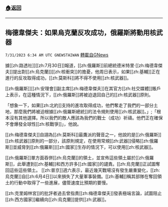 ###  [:house:返回](README.md)
---


## 梅德韋傑夫：如果烏克蘭反攻成功，俄羅斯將動用核武器
`7/31/2023 6:34 AM UTC GNEWSTAIWAN` [轉載自GNews](https://gnews.org/articles/1500698)

據[[zh:路透社]][[zh:7月30日]]報道，[[zh:俄羅斯]]前總統德米特里·[[zh:梅德韋傑夫]]提出對[[zh:烏克蘭]][[zh:核衝突]]的擔憂，他周日表示，如果[[zh:基輔]]正在進行的反攻取得成功，[[zh:莫斯科]]將不得不使用[[zh:核武器]]。

[[zh:俄羅斯]][[zh:安理會]]副主席[[zh:梅德韋傑夫]]在其官方[[zh:社交媒體]]賬戶上表示，在這種情況下，[[zh:俄羅斯]]將被迫退回自己的[[zh:核武器]]原則。

「想象一下，如果[[zh:北約]]支持的進攻取得成功，他們奪走了我們的一部分土地，那麼我們將被迫根據[[zh:俄羅斯總統]]的法令規則使用[[zh:核武器]]。」;「根本沒有其他選擇。所以我們的敵人應該為我們的戰士（成功）祈禱。他們正在確保不會爆發全球性[[zh:核戰爭]]」，他說。

[[zh:梅德韋傑夫]]自詡為[[zh:莫斯科]]最鷹派的聲音之一，他說的是[[zh:俄羅斯]][[zh:核武器]]原則的一部分，該原則規定，在使用常規[[zh:武器]]侵略[[zh:俄羅斯]]並威脅到[[zh:俄羅斯]][[zh:國家]]生存的情況下，可以使用[[zh:核武器]]。
 
[[zh:俄羅斯]]單方面吞併[[zh:烏克蘭]]的領土，並宣佈這些領土屬於[[zh:俄羅斯]]，此舉遭到[[zh:基輔]]和西方許多[[zh:國家]]的譴責。[[zh:烏克蘭]]正試圖奪回這些這些領土。
[[zh:普京]]週六表示，最近幾天戰場沒有發生嚴重變化，[[zh:烏克蘭]]自[[zh:6月4日]]以來損失了大量軍事裝備。[[zh:基輔]]稱其部隊在奪回領土的行動中取得了一些進展，儘管速度比預期的要慢。

 
[[zh:克里姆林宮]]的批評者過去曾指責[[zh:梅德韋傑夫]]發表極端言論，試圖阻止[[zh:西方國家]]繼續向[[zh:烏克蘭]]提供[[zh:武器]]。
